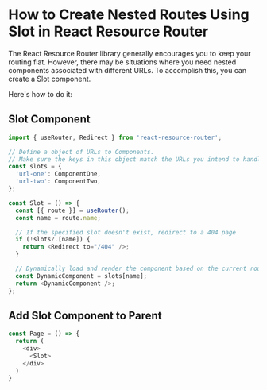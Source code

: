 # How to Create Nested Routes Using Slot in React Resource Router

The React Resource Router library generally encourages you to keep your routing flat. However, there may be situations where you need nested components associated with different URLs. To accomplish this, you can create a Slot component.

Here's how to do it:

## Slot Component

```js
import { useRouter, Redirect } from 'react-resource-router';

// Define a object of URLs to Components. 
// Make sure the keys in this object match the URLs you intend to handle.
const slots = {
  'url-one': ComponentOne,
  'url-two': ComponentTwo,
};

const Slot = () => {
  const [{ route }] = useRouter();
  const name = route.name;

  // If the specified slot doesn't exist, redirect to a 404 page
  if (!slots?.[name]) {
    return <Redirect to="/404" />;
  }

  // Dynamically load and render the component based on the current route name
  const DynamicComponent = slots[name];
  return <DynamicComponent />;
};

```

## Add Slot Component to Parent

```js
const Page = () => {
  return (
    <div>
      <Slot>
    </div>
  )
}
```